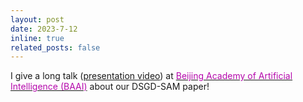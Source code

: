```yaml
---
layout: post
date: 2023-7-12
inline: true
related_posts: false
---
```


I give a long talk ([presentation video](https://event.baai.ac.cn/activities/692)) at [<span style="color: #B509AC;">Beijing Academy of Artificial Intelligence (BAAI)</span>](https://www.worldaic.com.cn/profile) about our DSGD-SAM paper!
